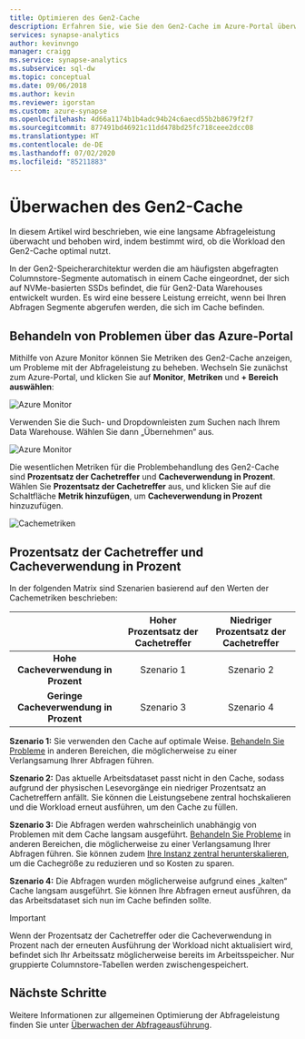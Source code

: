 ```yaml
---
title: Optimieren des Gen2-Cache
description: Erfahren Sie, wie Sie den Gen2-Cache im Azure-Portal überwachen.
services: synapse-analytics
author: kevinvngo
manager: craigg
ms.service: synapse-analytics
ms.subservice: sql-dw
ms.topic: conceptual
ms.date: 09/06/2018
ms.author: kevin
ms.reviewer: igorstan
ms.custom: azure-synapse
ms.openlocfilehash: 4d66a1174b1b4adc94b24c6aecd55b2b8679f2f7
ms.sourcegitcommit: 877491bd46921c11dd478bd25fc718ceee2dcc08
ms.translationtype: HT
ms.contentlocale: de-DE
ms.lasthandoff: 07/02/2020
ms.locfileid: "85211883"
---
```

# <a name="how-to-monitor-the-gen2-cache"></a>Überwachen des Gen2-Cache

In diesem Artikel wird beschrieben, wie eine langsame Abfrageleistung überwacht und behoben wird, indem bestimmt wird, ob die Workload den Gen2-Cache optimal nutzt.

In der Gen2-Speicherarchitektur werden die am häufigsten abgefragten Columnstore-Segmente automatisch in einem Cache eingeordnet, der sich auf NVMe-basierten SSDs befindet, die für Gen2-Data Warehouses entwickelt wurden. Es wird eine bessere Leistung erreicht, wenn bei Ihren Abfragen Segmente abgerufen werden, die sich im Cache befinden.
 
## <a name="troubleshoot-using-the-azure-portal"></a>Behandeln von Problemen über das Azure-Portal

Mithilfe von Azure Monitor können Sie Metriken des Gen2-Cache anzeigen, um Probleme mit der Abfrageleistung zu beheben. Wechseln Sie zunächst zum Azure-Portal, und klicken Sie auf **Monitor**, **Metriken** und **+ Bereich auswählen**:

![Azure Monitor](./media/sql-data-warehouse-how-to-monitor-cache/cache-0.png)

Verwenden Sie die Such- und Dropdownleisten zum Suchen nach Ihrem Data Warehouse. Wählen Sie dann „Übernehmen“ aus.

![Azure Monitor](./media/sql-data-warehouse-how-to-monitor-cache/cache-1.png)

Die wesentlichen Metriken für die Problembehandlung des Gen2-Cache sind **Prozentsatz der Cachetreffer** und **Cacheverwendung in Prozent**. Wählen Sie **Prozentsatz der Cachetreffer** aus, und klicken Sie auf die Schaltfläche **Metrik hinzufügen**, um **Cacheverwendung in Prozent** hinzuzufügen. 

![Cachemetriken](./media/sql-data-warehouse-how-to-monitor-cache/cache-2.png)

## <a name="cache-hit-and-used-percentage"></a>Prozentsatz der Cachetreffer und Cacheverwendung in Prozent

In der folgenden Matrix sind Szenarien basierend auf den Werten der Cachemetriken beschrieben:

|                                | **Hoher Prozentsatz der Cachetreffer** | **Niedriger Prozentsatz der Cachetreffer** |
| :----------------------------: | :---------------------------: | :--------------------------: |
| **Hohe Cacheverwendung in Prozent** |          Szenario 1           |          Szenario 2          |
| **Geringe Cacheverwendung in Prozent**  |          Szenario 3           |          Szenario 4          |

**Szenario 1:** Sie verwenden den Cache auf optimale Weise. [Behandeln Sie Probleme](sql-data-warehouse-manage-monitor.md) in anderen Bereichen, die möglicherweise zu einer Verlangsamung Ihrer Abfragen führen.

**Szenario 2:** Das aktuelle Arbeitsdataset passt nicht in den Cache, sodass aufgrund der physischen Lesevorgänge ein niedriger Prozentsatz an Cachetreffern anfällt. Sie können die Leistungsebene zentral hochskalieren und die Workload erneut ausführen, um den Cache zu füllen.

**Szenario 3:** Die Abfragen werden wahrscheinlich unabhängig von Problemen mit dem Cache langsam ausgeführt. [Behandeln Sie Probleme](sql-data-warehouse-manage-monitor.md) in anderen Bereichen, die möglicherweise zu einer Verlangsamung Ihrer Abfragen führen. Sie können zudem [Ihre Instanz zentral herunterskalieren](sql-data-warehouse-manage-monitor.md), um die Cachegröße zu reduzieren und so Kosten zu sparen. 

**Szenario 4:** Die Abfragen wurden möglicherweise aufgrund eines „kalten“ Cache langsam ausgeführt. Sie können Ihre Abfragen erneut ausführen, da das Arbeitsdataset sich nun im Cache befinden sollte. 

> [!IMPORTANT]
> Wenn der Prozentsatz der Cachetreffer oder die Cacheverwendung in Prozent nach der erneuten Ausführung der Workload nicht aktualisiert wird, befindet sich Ihr Arbeitssatz möglicherweise bereits im Arbeitsspeicher. Nur gruppierte Columnstore-Tabellen werden zwischengespeichert.

## <a name="next-steps"></a>Nächste Schritte
Weitere Informationen zur allgemeinen Optimierung der Abfrageleistung finden Sie unter [Überwachen der Abfrageausführung](sql-data-warehouse-manage-monitor.md#monitor-query-execution).
